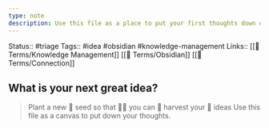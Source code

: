 ```yaml
---
type: note
description: Use this file as a place to put your first thoughts down on
---
```

Status:: #triage
Tags:: #idea #obsidian #knowledge-management 
Links:: [[📇 Terms/Knowledge Management]] [[📇 Terms/Obsidian]] [[📇 Terms/Connection]]

## What is your next great idea?

> Plant a new 🌱 seed so that 👩‍🌾 you can 🚜 harvest your 🌽 ideas
> Use this file as a canvas to put down your thoughts.

